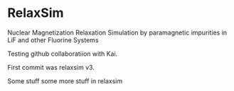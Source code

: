 RelaxSim
========

Nuclear Magnetization Relaxation Simulation by paramagnetic impurities in LiF and other Fluorine Systems

Testing github collaboratiion with Kai.

First commit was relaxsim v3.

Some stuff
some more stuff in relaxsim
